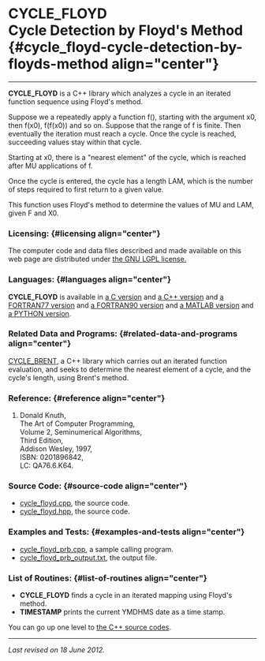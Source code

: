 CYCLE\_FLOYD\
Cycle Detection by Floyd's Method {#cycle_floyd-cycle-detection-by-floyds-method align="center"}
=================================

------------------------------------------------------------------------

**CYCLE\_FLOYD** is a C++ library which analyzes a cycle in an iterated
function sequence using Floyd's method.

Suppose we a repeatedly apply a function f(), starting with the argument
x0, then f(x0), f(f(x0)) and so on. Suppose that the range of f is
finite. Then eventually the iteration must reach a cycle. Once the cycle
is reached, succeeding values stay within that cycle.

Starting at x0, there is a "nearest element" of the cycle, which is
reached after MU applications of f.

Once the cycle is entered, the cycle has a length LAM, which is the
number of steps required to first return to a given value.

This function uses Floyd's method to determine the values of MU and LAM,
given F and X0.

### Licensing: {#licensing align="center"}

The computer code and data files described and made available on this
web page are distributed under [the GNU LGPL
license.](../../txt/gnu_lgpl.txt)

### Languages: {#languages align="center"}

**CYCLE\_FLOYD** is available in [a C
version](../../c_src/cycle_floyd/cycle_floyd.html) and [a C++
version](../../cpp_src/cycle_floyd/cycle_floyd.html) and [a FORTRAN77
version](../../f77_src/cycle_floyd/cycle_floyd.html) and [a FORTRAN90
version](../../f_src/cycle_floyd/cycle_floyd.html) and [a MATLAB
version](../../m_src/cycle_floyd/cycle_floyd.html) and [a PYTHON
version](../../py_src/cycle_floyd/cycle_floyd.html).

### Related Data and Programs: {#related-data-and-programs align="center"}

[CYCLE\_BRENT](../../cpp_src/cycle_brent/cycle_brent.html), a C++
library which carries out an iterated function evaluation, and seeks to
determine the nearest element of a cycle, and the cycle's length, using
Brent's method.

### Reference: {#reference align="center"}

1.  Donald Knuth,\
    The Art of Computer Programming,\
    Volume 2, Seminumerical Algorithms,\
    Third Edition,\
    Addison Wesley, 1997,\
    ISBN: 0201896842,\
    LC: QA76.6.K64.

### Source Code: {#source-code align="center"}

-   [cycle\_floyd.cpp](cycle_floyd.cpp), the source code.
-   [cycle\_floyd.hpp](cycle_floyd.hpp), the source code.

### Examples and Tests: {#examples-and-tests align="center"}

-   [cycle\_floyd\_prb.cpp](cycle_floyd_prb.cpp), a sample calling
    program.
-   [cycle\_floyd\_prb\_output.txt](cycle_floyd_prb_output.txt), the
    output file.

### List of Routines: {#list-of-routines align="center"}

-   **CYCLE\_FLOYD** finds a cycle in an iterated mapping using Floyd's
    method.
-   **TIMESTAMP** prints the current YMDHMS date as a time stamp.

You can go up one level to [the C++ source codes](../cpp_src.html).

------------------------------------------------------------------------

*Last revised on 18 June 2012.*

